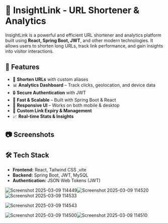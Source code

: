# 🚀 InsightLink - URL Shortener & Analytics  

InsightLink is a powerful and efficient URL shortener and analytics platform built using **React, Spring Boot, JWT**, and other modern technologies. It allows users to shorten long URLs, track link performance, and gain insights into visitor interactions.

## 🌟 Features  
- 🔗 **Shorten URLs** with custom aliases  
- 📊 **Analytics Dashboard** – Track clicks, geolocation, and device data  
- 🔒 **Secure Authentication** with JWT  
- 🚀 **Fast & Scalable** – Built with Spring Boot & React  
- 📱 **Responsive UI** – Works on both mobile & desktop  
- 📌 **Custom Link Expiry & Management**  
- 📈 **Real-time Stats & Insights**  

## 📷 Screenshots  


## 🛠️ Tech Stack  
- **Frontend:** React, Tailwind CSS ,vite 
- **Backend:** Spring Boot, JWT, MySQL  
- **Authentication:** JSON Web Tokens (JWT)  

![Screenshot 2025-03-09 114449](https://github.com/user-attachments/assets/9ad704db-aea2-4e96-9d77-82eef9337ff3)![Screenshot 2025-03-09 114520](https://github.com/user-attachments/assets/c956614f-7acd-4a0e-9554-f32aec51c16f)![Screenshot 2025-03-09 114533](https://github.com/user-attachments/assets/6c6696f1-7249-4598-a6c5-8fc3b9621b36)

![Screenshot 2025-03-09 114543](https://github.com/user-attachments/assets/07ec3fd9-628e-42be-a543-4dfa7451b42b)

![Screenshot 2025-03-09 114500](https://github.com/user-attachments/assets/e9603c25-7b16-406a-8f59-c367b9a8f62d)![Screenshot 2025-03-09 114510](https://github.com/user-attachments/assets/81eebc92-08fc-4a80-b9a5-5bdeeaa0bb6f)


